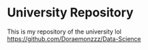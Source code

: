 # University Repository

This is my repository of the university lol
https://github.com/Doraemonzzz/Data-Science
